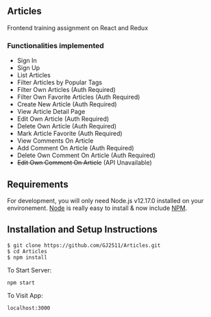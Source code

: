 ## Articles

Frontend training assignment on React and Redux

### Functionalities implemented

* Sign In
* Sign Up
* List Articles
* Filter Articles by Popular Tags
* Filter Own Articles (Auth Required)
* Filter Own Favorite Articles (Auth Required)
* Create New Article (Auth Required)
* View Article Detail Page
* Edit Own Article (Auth Required)
* Delete Own Article (Auth Required)
* Mark Article Favorite (Auth Required)
* View Comments On Article
* Add Comment On Article (Auth Required)
* Delete Own Comment On Article (Auth Required)
* ~~Edit Own Comment On Article~~ (API Unavailable)

## Requirements

For development, you will only need Node.js v12.17.0 installed on your environement. [Node](http://nodejs.org/) is really easy to install & now include [NPM](https://npmjs.org/).

## Installation and Setup Instructions

    $ git clone https://github.com/GJ2511/Articles.git
    $ cd Articles
    $ npm install

To Start Server:

`npm start`  

To Visit App:

`localhost:3000` 